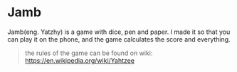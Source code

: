 # Jamb
Jamb(eng. Yatzhy) is a game with dice, pen and paper. 
I made it so that you can play it on the phone, and the game calculates the score and everything.
>the rules of the game can be found on wiki: https://en.wikipedia.org/wiki/Yahtzee

